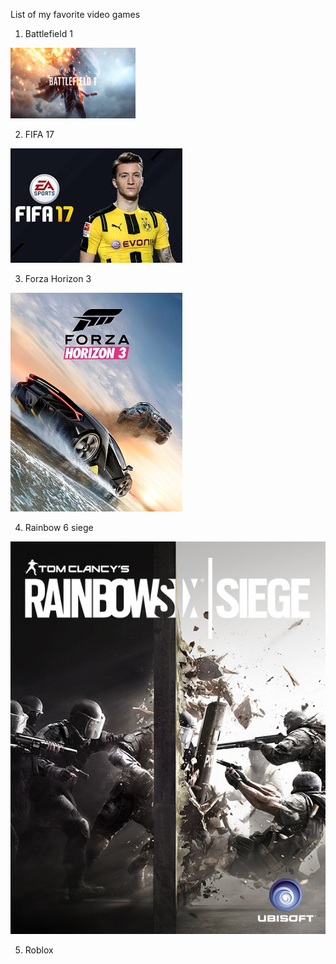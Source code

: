List of my favorite video games
1. Battlefield 1

<img width="200" src="images/Battlefield.jpg" title="Battlefield picture" />

2. FIFA 17

<img src="images/FIFA17.jpeg" title="FIFA picture" />

3. Forza Horizon 3

<img src="images/Forza_horizon_3.jpg" title="Forza horizon 3 picture" />

4. Rainbow 6 siege

<img src="images/Rainbow_six_siege.jpg" title="Rainbow six siege" />

5. Roblox
